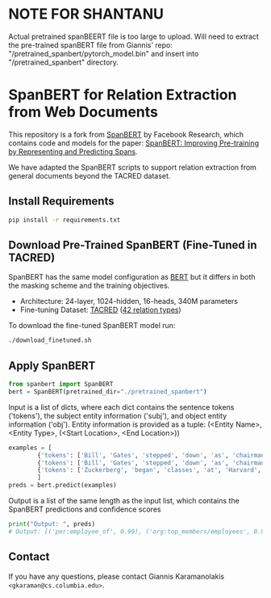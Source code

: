 # NOTE FOR SHANTANU
Actual pretrained spanBEERT file is too large to upload. Will need to extract the pre-trained spanBERT file from Giannis' repo: "/pretrained_spanbert/pytorch_model.bin" and insert into "/pretrained_spanbert" directory.

# SpanBERT for Relation Extraction from Web Documents
This repository is a fork from [SpanBERT](https://github.com/facebookresearch/SpanBERT) by Facebook Research, which contains code and models for the paper: [SpanBERT: Improving Pre-training by Representing and Predicting Spans](https://arxiv.org/abs/1907.10529).

We have adapted the SpanBERT scripts to support relation extraction from general documents beyond the TACRED dataset. 

## Install Requirements

```bash
pip install -r requirements.txt
```

## Download Pre-Trained SpanBERT (Fine-Tuned in TACRED)
SpanBERT has the same model configuration as [BERT](https://github.com/google-research/bert) but it differs in
both the masking scheme and the training objectives.

* Architecture: 24-layer, 1024-hidden, 16-heads, 340M parameters
* Fine-tuning Dataset: [TACRED](https://nlp.stanford.edu/projects/tacred/) ([42 relation types](https://github.com/gkaramanolakis/SpanBERT/blob/master/relations.txt))

To download the fine-tuned SpanBERT model run: 

```bash
./download_finetuned.sh
```

## Apply SpanBERT 

```python
from spanbert import SpanBERT
bert = SpanBERT(pretrained_dir="./pretrained_spanbert")
```
Input is a list of dicts, where each dict contains the sentence tokens ('tokens'), the subject entity information ('subj'), and object entity information ('obj'). Entity information is provided as a tuple: (\<Entity Name\>, \<Entity Type\>, (\<Start Location\>, \<End Location\>))

```python
examples = [
        {'tokens': ['Bill', 'Gates', 'stepped', 'down', 'as', 'chairman', 'of', 'Microsoft'], 'subj': ('Bill Gates', 'PERSON', (0,1)), "obj": ('Microsoft', 'ORGANIZATION', (7,7))},
        {'tokens': ['Bill', 'Gates', 'stepped', 'down', 'as', 'chairman', 'of', 'Microsoft'], 'subj': ('Microsoft', 'ORGANIZATION', (7,7)), 'obj': ('Bill Gates', 'PERSON', (0,1))},
        {'tokens': ['Zuckerberg', 'began', 'classes', 'at', 'Harvard', 'in', '2002'], 'subj': ('Zuckerberg', 'PERSON', (0,0)), 'obj': ('Harvard', 'ORGANIZATION', (4,4))}
        ]
preds = bert.predict(examples)
```

Output is a list of the same length as the input list, which contains the SpanBERT predictions and confidence scores

```python
print("Output: ", preds)
# Output: [('per:employee_of', 0.99), ('org:top_members/employees', 0.98), ('per:schools_attended', 0.98)]
```

## Contact
If you have any questions, please contact Giannis Karamanolakis `<gkaraman@cs.columbia.edu>`.
